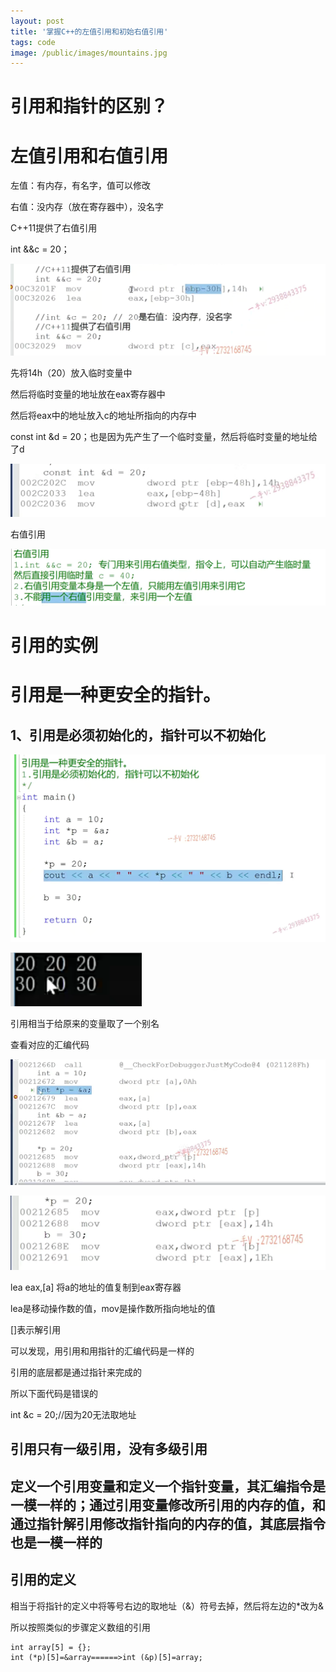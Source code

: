```yaml
---
layout: post
title: '掌握C++的左值引用和初始右值引用'
tags: code
image: /public/images/mountains.jpg
---
```


# 引用和指针的区别？

# 左值引用和右值引用

左值：有内存，有名字，值可以修改

右值：没内存（放在寄存器中），没名字

C++11提供了右值引用

int &&c = 20；

![image-20230822213418689](../public/images/C++/2023-11-24_6/image-20230822213418689.png)

先将14h（20）放入临时变量中

然后将临时变量的地址放在eax寄存器中

然后将eax中的地址放入c的地址所指向的内存中

const int &d = 20；也是因为先产生了一个临时变量，然后将临时变量的地址给了d

![image-20230822215812609](../public/images/C++/2023-11-24_6/image-20230822215812609.png)



右值引用

![image-20230822220316907](../public/images/C++/2023-11-24_6/image-20230822220316907.png)

# 引用的实例

# 引用是一种更安全的指针。

## 1、引用是必须初始化的，指针可以不初始化

![image-20230822202230756](../public/images/C++/2023-11-24_6/image-20230822202230756.png)

![image-20230822202254953](../public/images/C++/2023-11-24_6/image-20230822202254953.png)

引用相当于给原来的变量取了一个别名

查看对应的汇编代码

![image-20230822202438776](../public/images/C++/2023-11-24_6/image-20230822202438776.png)

![image-20230822210912443](../public/images/C++/2023-11-24_6/image-20230822210912443.png)

lea eax,[a] 将a的地址的值复制到eax寄存器

lea是移动操作数的值，mov是操作数所指向地址的值

[]表示解引用

可以发现，用引用和用指针的汇编代码是一样的

引用的底层都是通过指针来完成的

所以下面代码是错误的

int &c = 20;//因为20无法取地址

## 引用只有一级引用，没有多级引用

## 定义一个引用变量和定义一个指针变量，其汇编指令是一模一样的；通过引用变量修改所引用的内存的值，和通过指针解引用修改指针指向的内存的值，其底层指令也是一模一样的

## 引用的定义

相当于将指针的定义中将等号右边的取地址（&）符号去掉，然后将左边的*改为&

所以按照类似的步骤定义数组的引用

```
int array[5] = {};
int (*p)[5]=&array======>int (&p)[5]=array;
```

